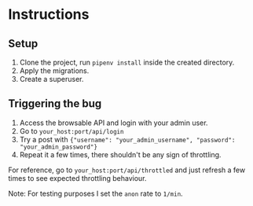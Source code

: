 # Instructions

## Setup

1. Clone the project, run `pipenv install` inside the created directory.
2. Apply the migrations.
3. Create a superuser.

## Triggering the bug

1. Access the browsable API and login with your admin user.
2. Go to `your_host:port/api/login`
3. Try a post with `{"username": "your_admin_username", "password": "your_admin_password"}`
4. Repeat it a few times, there shouldn't be any sign of throttling.

For reference, go to `your_host:port/api/throttled` and just refresh a few times to see expected throttling behaviour.

Note: For testing purposes I set the `anon` rate to `1/min`.
